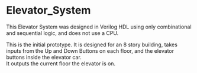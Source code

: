 # Elevator_System

This Elevator System was designed in Verilog HDL using only combinational and sequential logic, and does not use a CPU.

This is the initial prototype. It is designed for an 8 story building, takes inputs from the Up and Down Buttons on each floor, and the elevator buttons inside the elevator car.  
It outputs the current floor the elevator is on.
